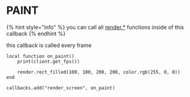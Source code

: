 # PAINT

{% hint style="info" %}
you can call all [render.\*](https://docs.primordial.dev/api\_functions/render/) functions inside of this callback
{% endhint %}

this callback is called every frame

```
local function on_paint()
    print(client.get_fps())

    render.rect_filled(100, 100, 200, 200, color.rgb(255, 0, 0))
end

callbacks.add("render_screen", on_paint)
```
